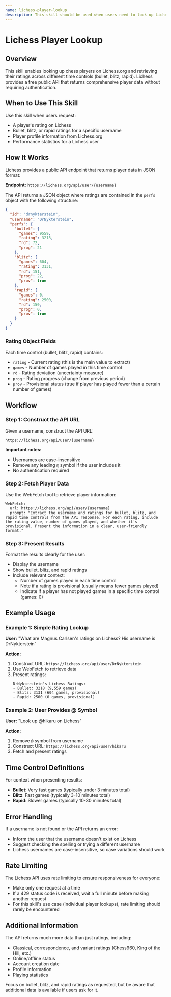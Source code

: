 ```yaml
---
name: lichess-player-lookup
description: This skill should be used when users need to look up Lichess.org chess player information, specifically their ratings in bullet, blitz, and rapid time controls. Use when users ask about a player's rating, profile, or performance on Lichess.
---
```


# Lichess Player Lookup

## Overview

This skill enables looking up chess players on Lichess.org and retrieving their ratings across different time controls (bullet, blitz, rapid). Lichess provides a free public API that returns comprehensive player data without requiring authentication.

## When to Use This Skill

Use this skill when users request:
- A player's rating on Lichess
- Bullet, blitz, or rapid ratings for a specific username
- Player profile information from Lichess.org
- Performance statistics for a Lichess user

## How It Works

Lichess provides a public API endpoint that returns player data in JSON format:

**Endpoint:** `https://lichess.org/api/user/{username}`

The API returns a JSON object where ratings are contained in the `perfs` object with the following structure:

```json
{
  "id": "drnykterstein",
  "username": "DrNykterstein",
  "perfs": {
    "bullet": {
      "games": 9559,
      "rating": 3218,
      "rd": 72,
      "prog": 21
    },
    "blitz": {
      "games": 604,
      "rating": 3131,
      "rd": 151,
      "prog": 22,
      "prov": true
    },
    "rapid": {
      "games": 0,
      "rating": 2500,
      "rd": 150,
      "prog": 0,
      "prov": true
    }
  }
}
```

### Rating Object Fields

Each time control (bullet, blitz, rapid) contains:
- `rating` - Current rating (this is the main value to extract)
- `games` - Number of games played in this time control
- `rd` - Rating deviation (uncertainty measure)
- `prog` - Rating progress (change from previous period)
- `prov` - Provisional status (true if player has played fewer than a certain number of games)

## Workflow

### Step 1: Construct the API URL

Given a username, construct the API URL:
```
https://lichess.org/api/user/{username}
```

**Important notes:**
- Usernames are case-insensitive
- Remove any leading `@` symbol if the user includes it
- No authentication required

### Step 2: Fetch Player Data

Use the WebFetch tool to retrieve player information:

```
WebFetch:
  url: https://lichess.org/api/user/{username}
  prompt: "Extract the username and ratings for bullet, blitz, and rapid time controls from the API response. For each rating, include the rating value, number of games played, and whether it's provisional. Present the information in a clear, user-friendly format."
```

### Step 3: Present Results

Format the results clearly for the user:
- Display the username
- Show bullet, blitz, and rapid ratings
- Include relevant context:
  - Number of games played in each time control
  - Note if a rating is provisional (usually means fewer games played)
  - Indicate if a player has not played games in a specific time control (games: 0)

## Example Usage

### Example 1: Simple Rating Lookup

**User:** "What are Magnus Carlsen's ratings on Lichess? His username is DrNykterstein"

**Action:**
1. Construct URL: `https://lichess.org/api/user/DrNykterstein`
2. Use WebFetch to retrieve data
3. Present ratings:
   ```
   DrNykterstein's Lichess Ratings:
   - Bullet: 3218 (9,559 games)
   - Blitz: 3131 (604 games, provisional)
   - Rapid: 2500 (0 games, provisional)
   ```

### Example 2: User Provides @ Symbol

**User:** "Look up @hikaru on Lichess"

**Action:**
1. Remove `@` symbol from username
2. Construct URL: `https://lichess.org/api/user/hikaru`
3. Fetch and present ratings

## Time Control Definitions

For context when presenting results:
- **Bullet**: Very fast games (typically under 3 minutes total)
- **Blitz**: Fast games (typically 3-10 minutes total)
- **Rapid**: Slower games (typically 10-30 minutes total)

## Error Handling

If a username is not found or the API returns an error:
- Inform the user that the username doesn't exist on Lichess
- Suggest checking the spelling or trying a different username
- Lichess usernames are case-insensitive, so case variations should work

## Rate Limiting

The Lichess API uses rate limiting to ensure responsiveness for everyone:
- Make only one request at a time
- If a 429 status code is received, wait a full minute before making another request
- For this skill's use case (individual player lookups), rate limiting should rarely be encountered

## Additional Information

The API returns much more data than just ratings, including:
- Classical, correspondence, and variant ratings (Chess960, King of the Hill, etc.)
- Online/offline status
- Account creation date
- Profile information
- Playing statistics

Focus on bullet, blitz, and rapid ratings as requested, but be aware that additional data is available if users ask for it.
